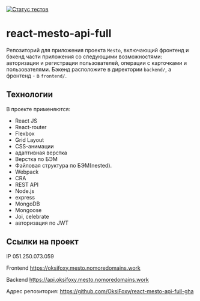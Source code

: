 [![Статус тестов](../../actions/workflows/tests.yml/badge.svg)](../../actions/workflows/tests.yml)

# react-mesto-api-full
Репозиторий для приложения проекта `Mesto`, включающий фронтенд и бэкенд части приложения со следующими возможностями: авторизации и регистрации пользователей, операции с карточками и пользователями. Бэкенд расположите в директории `backend/`, а фронтенд - в `frontend/`. 
  
## Технологии
В проекте применяются:

* React JS
* React-router
* Flexbox
* Grid Layout
* CSS-анимации
* адаптивная верстка
* Верстка по БЭМ
* Файловая структура по БЭМ(nested).
* Webpack
* CRA
* REST API
* Node.js
* express
* MongoDB
* Mongoose
* Joi, celebrate
* авторизация по JWT

## Ссылки на проект

IP 051.250.073.059

Frontend <url> https://oksifoxy.mesto.nomoredomains.work

Backend https://api.oksifoxy.mesto.nomoredomains.work

Адрес репозитория: https://github.com/OksiFoxy/react-mesto-api-full-gha
